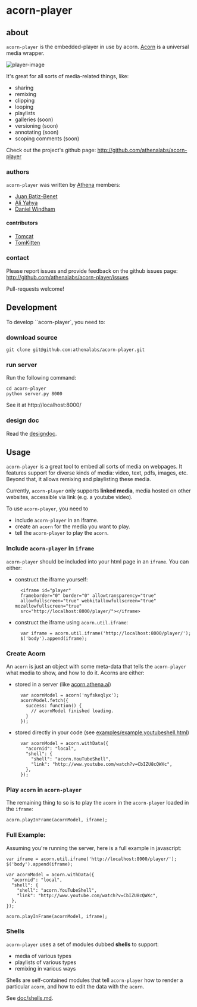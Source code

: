 # acorn-player

## about


``acorn-player`` is the embedded-player in use by acorn.
[Acorn](http://staging.acorn.athena.ai) is a universal media wrapper.

![player-image](https://img.skitch.com/20120908-fcad4pqca1chdrrgr446q1euj7.png)

It's great for all sorts of media-related things, like:
* sharing
* remixing
* clipping
* looping
* playlists
* galleries (soon)
* versioning (soon)
* annotating (soon)
* scoping comments (soon)

Check out the project's github page:
http://github.com/athenalabs/acorn-player

### authors

``acorn-player`` was written by [Athena](http://github.com/athenalabs) members:

* [Juan Batiz-Benet](http://github.com/jbenet)
* [Ali Yahya](http://github.com/ali01)
* [Daniel Windham](http://github.com/tenedor)

#### contributors
* [Tomcat](http://github.com/TomcatEsq)
* [TomKitten](http://github.com/TomKitten)


### contact

Please report issues and provide feedback on the github issues page:
http://github.com/athenalabs/acorn-player/issues

Pull-requests welcome!

## Development

To develop ``acorn-player`, you need to:

### download source

    git clone git@github.com:athenalabs/acorn-player.git

### run server

Run the following command:

    cd acorn-player
    python server.py 8000

See it at http://localhost:8000/

### design doc

Read the [designdoc](doc/designdoc.md).

## Usage

``acorn-player`` is a great tool to embed all sorts of media on webpages.
It features support for diverse kinds of media: video, text, pdfs, images,
etc. Beyond that, it allows remixing and playlisting these media.

Currently, ``acorn-player`` only supports **linked media**, media hosted on
other websites, accessible via link (e.g. a youtube video).

To use ``acorn-player``, you need to

* include ``acorn-player`` in an iframe.
* create an ``acorn`` for the media you want to play.
* tell the ``acorn-player`` to play the ``acorn``.

### Include ``acorn-player`` in ``iframe``

``acorn-player`` should be included into your html page in an ``iframe``. You
can either:


* construct the iframe yourself:

        <iframe id="player"
        frameborder="0" border="0" allowtransparency="true"
        allowfullscreen="true" webkitallowfullscreen="true" mozallowfullscreen="true"
        src="http://localhost:8000/player/"></iframe>


* construct the iframe using ``acorn.util.iframe``:

        var iframe = acorn.util.iframe('http://localhost:8000/player/');
        $('body').append(iframe);



### Create Acorn

An ``acorn`` is just an object with some meta-data that tells the
``acorn-player`` what media to show, and how to do it. Acorns are either:

* stored in a server
(like [acorn.athena.ai](http://staging.acorn.athena.ai))

        var acornModel = acorn('nyfskeqlyx');
        acornModel.fetch({
          success: function() {
            // acornModel finished loading.
          }
        });

* stored directly in your code
(see [examples/example.youtubeshell.html](examples/example.youtubeshell.html))

        var acornModel = acorn.withData({
          "acornid": "local",
          "shell": {
            "shell": "acorn.YouTubeShell",
            "link": "http://www.youtube.com/watch?v=CbIZU8cQWXc",
          },
        });


### Play ``acorn`` in ``acorn-player``

The remaining thing to so is to play the ``acorn`` in the ``acorn-player``
loaded in the ``iframe``:

    acorn.playInFrame(acornModel, iframe);


### Full Example:

Assuming you're running the server, here is a full example in javascript:

    var iframe = acorn.util.iframe('http://localhost:8000/player/');
    $('body').append(iframe);

    var acornModel = acorn.withData({
      "acornid": "local",
      "shell": {
        "shell": "acorn.YouTubeShell",
        "link": "http://www.youtube.com/watch?v=CbIZU8cQWXc",
      },
    });

    acorn.playInFrame(acornModel, iframe);



### Shells

``acorn-player`` uses a set of modules dubbed **shells** to support:
* media of various types
* playlists of various types
* remixing in various ways

Shells are self-contained modules that tell ``acorn-player`` how to render a
particular ``acorn``, and how to edit the data with the ``acorn``.

See [doc/shells.md](doc/shells.md).
